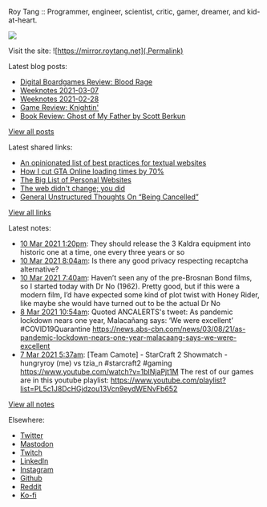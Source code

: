 Roy Tang :: Programmer, engineer, scientist, critic, gamer, dreamer, and kid-at-heart.

![](https://roytang.net/img/profile.jpg)

Visit the site: ![https://mirror.roytang.net](.Permalink)

Latest blog posts:
    

- [Digital Boardgames Review: Blood Rage](https://mirror.roytang.net/2021/03/digital-boardgames-review-blood-rage/)
- [Weeknotes 2021-03-07](https://mirror.roytang.net/2021/03/weeknotes-2021-03-07/)
- [Weeknotes 2021-02-28](https://mirror.roytang.net/2021/02/weeknotes-2021-02-28/)
- [Game Review: Knightin&#39;](https://mirror.roytang.net/2021/02/game-review-knightin/)
- [Book Review: Ghost of My Father by Scott Berkun](https://mirror.roytang.net/2021/02/book-review-ghost-of-my-father-by-scott-berkun/)

[View all posts](https://mirror.roytang.net/blog)

Latest shared links:
    

- [An opinionated list of best practices for textual websites](https://mirror.roytang.net/2021/03/an-opinionated-list-of-best-practices-for-textual-websites/)
- [How I cut GTA Online loading times by 70%](https://mirror.roytang.net/2021/03/how-i-cut-gta-online-loading-times-by-70/)
- [The Big List of Personal Websites](https://mirror.roytang.net/2021/02/the-big-list-of-personal-websites/)
- [The web didn&#39;t change; you did](https://mirror.roytang.net/2021/02/the-web-didnt-change-you-did/)
- [General Unstructured Thoughts On “Being Cancelled”](https://mirror.roytang.net/2021/02/general-unstructured-thoughts-on-being-cancelled/)

[View all links](https://mirror.roytang.net/links)

Latest notes:
    

- [10 Mar 2021 1:20pm](https://mirror.roytang.net/2021/03/gqfxqv1/): They should release the 3 Kaldra equipment into historic one at a time, one every three years or so
- [10 Mar 2021 8:04am](https://mirror.roytang.net/2021/03/951fcfe07a7cbb8d04ee6dd219c181fb/): Is there any good privacy respecting recaptcha alternative?
- [10 Mar 2021 7:40am](https://mirror.roytang.net/2021/03/2b14f8356f57460da0a4790b27b44b8a/): Haven&rsquo;t seen any of the pre-Brosnan Bond films, so I started today with Dr No (1962). Pretty good, but if this were a modern film, I&rsquo;d have expected some kind of plot twist with Honey Rider, like maybe she would have turned out to be the actual Dr No
- [8 Mar 2021 10:54am](https://mirror.roytang.net/2021/03/1368877891543564289/): Quoted ANCALERTS&#39;s tweet:   As pandemic lockdown nears one year, Malacañang says: &lsquo;We were excellent&rsquo; #COVID19Quarantine https://news.abs-cbn.com/news/03/08/21/as-pandemic-lockdown-nears-one-year-malacaang-says-we-were-excellent  
- [7 Mar 2021 5:37am](https://mirror.roytang.net/2021/03/1368435737884909568/): [Team Camote] - StarCraft 2 Showmatch - hungryroy (me) vs tzia_n #starcraft2 #gaming
https://www.youtube.com/watch?v=1bINjaPjt1M
The rest of our games are in this youtube playlist: https://www.youtube.com/playlist?list=PL5c1J8DcHGjdzou13Vcn9eydWENvFb652

[View all notes](https://mirror.roytang.net/notes)

Elsewhere:

- [Twitter](https://twitter.com/roytang)
- [Mastodon](https://mastodon.technology/@roytang)
- [Twitch](https://twitch.tv/twitchyroy)
- [LinkedIn](https://www.linkedin.com/in/roytang)
- [Instagram](https://instagram.com/roytang0400)
- [Github](https://github.com/roytang)
- [Reddit](https://reddit.com/u/hungryroy)
- [Ko-fi](https://ko-fi.com/roytang)
